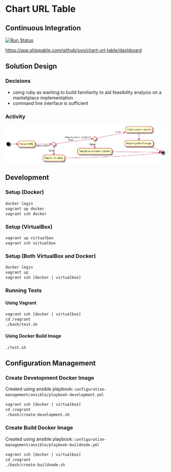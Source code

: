 # Chart URL Table

## Continuous Integration

[![Run Status](https://api.shippable.com/projects/5f1568b83660230007857b52/badge?branch=master)]()

https://app.shippable.com/github/svo/chart-url-table/dashboard

## Solution Design

### Decisions

* using ruby as wanting to build familiarity to aid feasibility analysis on a marketplace implementation
* command line interface is sufficient

### Activity

![Activity UML](docs/activity.png)

## Development

### Setup (Docker)

```
docker login
vagrant up docker
vagrant ssh docker
```

### Setup (VirtualBox)

```
vagrant up virtualbox
vagrant ssh virtualbox
```

### Setup (Both VirtualBox and Docker)

```
docker login
vagrant up
vagrant ssh [docker | virtualbox]
```

### Running Tests

#### Using Vagrant

```
vagrant ssh [docker | virtualbox]
cd /vagrant
./bash/test.sh
```

#### Using Docker Build Image

```
./test.sh
```

## Configuration Management

### Create Development Docker Image

Created using ansible playbook: `configuration-management/ansible/playbook-development.yml`

```
vagrant ssh [docker | virtualbox]
cd /vagrant
./bash/create-development.sh
```

### Create Build Docker Image

Created using ansible playbook: `configuration-management/ansible/playbook-buildnode.yml`

```
vagrant ssh [docker | virtualbox]
cd /vagrant
./bash/create-buildnode.sh
```

